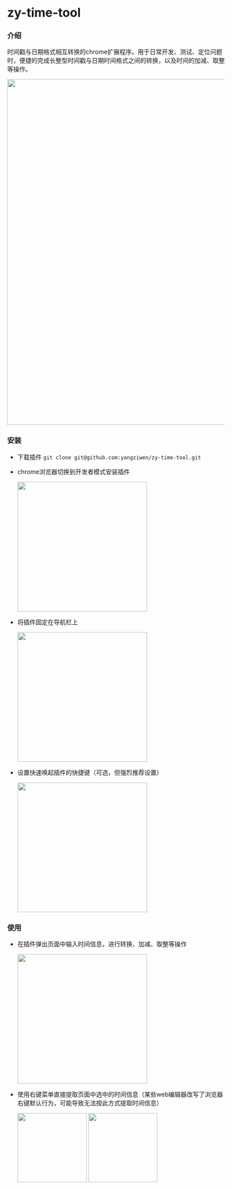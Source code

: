 # zy-time-tool
### 介绍
时间戳与日期格式相互转换的chrome扩展程序。用于日常开发、测试、定位问题时，便捷的完成长整型时间戳与日期时间格式之间的转换，以及时间的加减、取整等操作。

<img src="https://user-images.githubusercontent.com/5212414/151817818-b62c5fbd-bea9-4927-9765-4762b21bf11b.png" style="width: 800px"/>

### 安装
* 下载插件 `git clone git@github.com:yangziwen/zy-time-tool.git`
* chrome浏览器切换到开发者模式安装插件
  
  <img src="https://user-images.githubusercontent.com/5212414/151792576-5b489389-6924-4017-bcb6-7372e5dc7444.png" style="width: 300px">
* 将插件固定在导航栏上
  
  <img src="https://user-images.githubusercontent.com/5212414/151792310-715e844d-bb28-4ddf-9d1e-f25e0ff3f294.png" style="width: 300px">
* 设置快速唤起插件的快捷键（可选，但强烈推荐设置）
  
  <img src="https://user-images.githubusercontent.com/5212414/151793357-a2e243ad-b728-4f48-a115-8dcfb0221a1a.png" style="width: 300px">


### 使用
* 在插件弹出页面中输入时间信息，进行转换、加减、取整等操作

  <img src="https://user-images.githubusercontent.com/5212414/151816019-80f177b0-effc-430a-ac10-09d70be462b4.png" style="width: 300px"/>
* 使用右键菜单直接提取页面中选中的时间信息（某些web编辑器改写了浏览器右键默认行为，可能导致无法按此方式提取时间信息）

  <img src="https://user-images.githubusercontent.com/5212414/151808772-e8f60129-6ee0-4ff0-8627-35fcea1a8b9f.png" style="height: 160px"/>
  <img src="https://user-images.githubusercontent.com/5212414/151808535-7fb94b7a-91bb-4757-b57d-2ad129f962f8.png" style="height: 160px"/>
